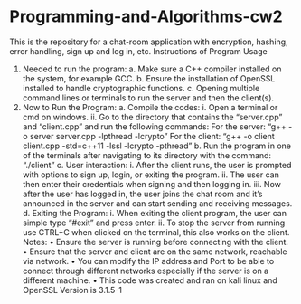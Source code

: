 # Programming-and-Algorithms-cw2
This is the repository for a chat-room application with encryption, hashing, error handling, sign up and log in, etc.
Instructions of Program Usage
1.	Needed to run the program:
a.	Make sure a C++ compiler installed on the system, for example GCC.
b.	Ensure the installation of OpenSSL installed to handle cryptographic functions.
c.	Opening multiple command lines or terminals to run the server and then the client(s).
2.	Now to Run the Program:
a.	Compile the codes:
i.	Open a terminal or cmd on windows.
ii.	Go to the directory that contains the “server.cpp” and “client.cpp” and run the following commands:
For the server: “g++ -o server server.cpp -lpthread -lcrypto”
For the client: “g++ -o client client.cpp -std=c++11 -lssl -lcrypto -pthread”
b.	Run the program in one of the terminals after navigating to its directory with the command: “./client”
c.	User interaction:
i.	After the client runs, the user is prompted with options to sign up, login, or exiting the program.
ii.	The user can then enter their credentials when signing and then logging in.
iii.	Now after the user has logged in, the user joins the chat room and it’s announced in the server and can start sending and receiving messages.
d.	Exiting the Program:
i.	When exiting the client program, the user can simple type “#exit” and press enter.
ii.	To stop the server from running use CTRL+C when clicked on the terminal, this also works on the client.
Notes:
•	Ensure the server is running before connecting with the client.
•	Ensure that the server and client are on the same network, reachable via network.
•	You can modify the IP address and Port to be able to connect through different networks especially if the server is on a different machine.
•	This code was created and ran on kali linux and OpenSSL Version is 3.1.5-1
